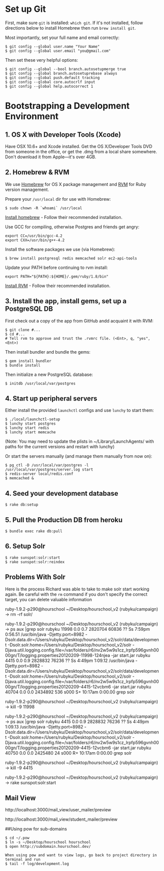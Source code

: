 # Set up Git

First, make sure `git` is installed: `which git`. If it's not installed,
follow directions below to install Homebrew then run `brew install git`.

Most importantly, set your full name and email correctly:

    $ git config --global user.name "Your Name"
    $ git config --global user.email "you@gmail.com"

Then set these very helpful options:

    $ git config --global --bool branch.autosetupmerge true
    $ git config --global branch.autosetuprebase always
    $ git config --global push.default tracking
    $ git config --global core.autocrlf input
    $ git config --global help.autocorrect 1

# Bootstrapping a Development Environment

## 1. OS X with Developer Tools (Xcode)

Have OSX 10.6+ and Xcode installed. Get the OS X/Developer Tools DVD from
someone in the office, or get the .dmg from a local share somewhere. Don't
download it from Apple—it's over 4GB.

## 2. Homebrew & RVM

We use [Homebrew][1] for OS X package management and [RVM][2] for Ruby version
management.

 [1]: http://mxcl.github.com/homebrew/
 [2]: https://rvm.beginrescueend.com/

Prepare your `/usr/local` dir for use with Homebrew:

    $ sudo chown -R `whoami` /usr/local

[Install homebrew][3] - Follow their recommended installation.

 [3]: https://github.com/mxcl/homebrew/wiki/installation

Use GCC for compiling, otherwise Postgres and friends get angry:

    export CC=/usr/bin/gcc-4.2
    export CXX=/usr/bin/g++-4.2

Install the software packages we use (via Homebrew):

    $ brew install postgresql redis memcached solr ec2-api-tools

Update your PATH before continuing to rvm install:

    export PATH="${PATH}:${HOME}/.gem/ruby/1.8/bin"

[Install RVM][4] - Follow their recommended installation.

 [4]: http://rvm.beginrescueend.com/rvm/install/



## 3. Install the app, install gems, set up a PostgreSQL DB

First check out a copy of the app from GitHub andd acquaint it with RVM:

    $ git clone #...
    $ cd #...
    # Tell rvm to approve and trust the .rvmrc file. (<Ent>, q, "yes", <Ent>)

Then install bundler and bundle the gems:

    $ gem install bundler
    $ bundle install

Then initialize a new PostgreSQL database:

    $ initdb /usr/local/var/postgres

## 4. Start up peripheral servers

Either install the provided `launchctl` configs and use `lunchy` to start them:

    $ ./local/launchctl-setup
    $ lunchy start postgres
    $ lunchy start redis
    $ lunchy start memcache

(Note: You may need to update the plists in ~/Library/LaunchAgents/ with paths for the current versions and restart with lunchy)

Or start the servers manually (and manage them manually from now on):

    $ pg_ctl -D /usr/local/var/postgres -l /usr/local/var/postgres/server.log start
    $ redis-server local/redis.conf
    $ memcached &

## 4. Seed your development database

    $ rake db:setup

## 5. Pull the Production DB from heroku

    $ bundle exec rake db:pull

## 6. Setup Solr

    $ rake sunspot:solr:start
    $ rake sunspot:solr:reindex




## Problems With Solr

Here is the process Richard was able to take to make solr start working again. Be careful with the `rm` command if you don't specify the correct target, you can delete valuable information



ruby-1.9.2-p290@hourschool  ~/Desktop/hourschool_v2 (rubyku/campaign)
→ rm -rf solr/

ruby-1.9.2-p290@hourschool  ~/Desktop/hourschool_v2 (rubyku/campaign)
→ ps aux |grep solr
rubyku         11998   0.0  0.7  2820704  60836   ??  Ss    7:59pm   0:56.51 /usr/bin/java -Djetty.port=8982 -Dsolr.data.dir=/Users/rubyku/Desktop/hourschool_v2/solr/data/development -Dsolr.solr.home=/Users/rubyku/Desktop/hourschool_v2/solr -Djava.util.logging.config.file=/var/folders/r6/nv2w5w9s1cz_lrpfp596gvnh0000gn/T/logging.properties20120209-11998-124njea -jar start.jar
rubyku          4415   0.0  0.9  2828832  76236   ??  Ss    4:49pm   1:09.12 /usr/bin/java -Djetty.port=8982 -Dsolr.data.dir=/Users/rubyku/Desktop/hourschool_v2/solr/data/development -Dsolr.solr.home=/Users/rubyku/Desktop/hourschool_v2/solr -Djava.util.logging.config.file=/var/folders/r6/nv2w5w9s1cz_lrpfp596gvnh0000gn/T/logging.properties20120209-4415-12vcbm6 -jar start.jar
rubyku         40704   0.0  0.0  2434892    536 s000  S+   10:17am   0:00.00 grep solr


ruby-1.9.2-p290@hourschool  ~/Desktop/hourschool_v2 (rubyku/campaign)
→ kill -9 11998

ruby-1.9.2-p290@hourschool  ~/Desktop/hourschool_v2 (rubyku/campaign)
→ ps aux |grep solr
rubyku          4415   0.0  0.9  2828832  76236   ??  Ss    4:49pm   1:09.13 /usr/bin/java -Djetty.port=8982 -Dsolr.data.dir=/Users/rubyku/Desktop/hourschool_v2/solr/data/development -Dsolr.solr.home=/Users/rubyku/Desktop/hourschool_v2/solr -Djava.util.logging.config.file=/var/folders/r6/nv2w5w9s1cz_lrpfp596gvnh0000gn/T/logging.properties20120209-4415-12vcbm6 -jar start.jar
rubyku         40750   0.0  0.0  2425480     24 s000  R+   10:17am   0:00.00 grep solr

ruby-1.9.2-p290@hourschool  ~/Desktop/hourschool_v2 (rubyku/campaign)
→ kill -9 4415


ruby-1.9.2-p290@hourschool  ~/Desktop/hourschool_v2 (rubyku/campaign)
→ rake sunspot:solr:start




## Mail View


http://localhost:3000/mail_view/user_mailer/preview

http://localhost:3000/mail_view/student_mailer/preview




##Using pow for sub-domains

    $ cd ~/.pow
    $ ln -s ~/Desktop/hourschool hourschool
    $ open http://subdomain.hourschool.dev/

    When using pow and want to view logs, go back to project directory in terminal and run
    $ tail -f log/development.log
